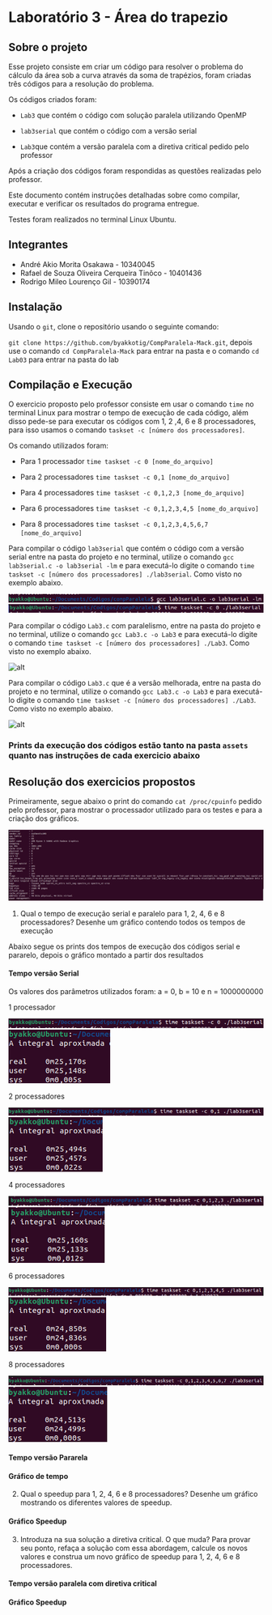 # Laboratório 3 - Área do trapezio

## Sobre o projeto

Esse projeto consiste em criar um código para resolver o problema do cálculo da área sob a curva através da soma de trapézios, foram criadas três códigos para a resolução do problema.

Os códigos criados foram: 

- `Lab3` que contém o código com solução paralela utilizando OpenMP

- `lab3serial` que contém o código com a versão serial 

- `Lab3`que contém a versão paralela com a diretiva critical pedido pelo professor

Após a criação dos códigos foram respondidas as questões realizadas pelo professor.

Este documento contém instruções detalhadas sobre como compilar, executar e verificar os resultados do programa entregue.

Testes foram realizados no terminal Linux Ubuntu.

## Integrantes

- André Akio Morita Osakawa - 10340045
- Rafael de Souza Oliveira Cerqueira Tinôco - 10401436
- Rodrigo Mileo Lourenço Gil - 10390174

## Instalação

Usando o `git`, clone o repositório usando o seguinte comando:

`git clone https://github.com/byakkotig/CompParalela-Mack.git`, depois use o comando `cd CompParalela-Mack` para entrar na pasta e o comando `cd Lab03` para entrar na pasta do lab

## Compilação e Execução

O exercicio proposto pelo professor consiste em usar o comando `time` no terminal Linux para mostrar o tempo de execução de cada código, além disso pede-se para executar os códigos com 1, 2 ,4, 6 e 8 processadores, para isso usamos o comando `taskset -c [número dos processadores]`.

Os comando utilizados foram: 

- Para 1 processador `time taskset -c 0 [nome_do_arquivo]` 

- Para 2 processadores `time taskset -c 0,1 [nome_do_arquivo]`

- Para 4 processadores `time taskset -c 0,1,2,3 [nome_do_arquivo]`

- Para 6 processadores `time taskset -c 0,1,2,3,4,5 [nome_do_arquivo]`

- Para 8 processadores `time taskset -c 0,1,2,3,4,5,6,7 [nome_do_arquivo]`

Para compilar o código `lab3serial` que contém o código com a versão serial entre na pasta do projeto e no terminal, utilize o comando `gcc lab3serial.c -o lab3serial -lm` e para executá-lo digite o comando `time taskset -c [número dos processadores] ./lab3serial`. Como visto no exemplo abaixo.

![alt](/Lab03/assets/compilacao1.png)
![alt](/Lab03/assets/compilacao.png)

Para compilar o código `Lab3.c` com paralelismo, entre na pasta do projeto e no terminal, utilize o comando `gcc Lab3.c -o Lab3` e para executá-lo digite o comando `time taskset -c [número dos processadores] ./Lab3`. Como visto no exemplo abaixo.

![alt](/Lab03/assets/compilacao2.pn)

Para compilar o código `Lab3.c` que é a versão melhorada, entre na pasta do projeto e no terminal, utilize o comando `gcc Lab3.c -o Lab3` e para executá-lo digite o comando `time taskset -c [número dos processadores] ./Lab3`. Como visto no exemplo abaixo.

![alt](/Lab03/assets/compilacao3.pn)

### Prints da execução dos códigos estão tanto na pasta `assets` quanto nas instruções de cada exercicio abaixo

## Resolução dos exercicios propostos

Primeiramente, segue abaixo o print do comando `cat /proc/cpuinfo` pedido pelo professor, para mostrar o processador utilizado para os testes e para a criação dos gráficos.

![alt](/Lab03/assets/processador.png)

1. Qual o tempo de execução serial e paralelo para 1, 2, 4, 6 e 8 processadores? Desenhe um gráfico contendo todos os tempos de execução

Abaixo segue os prints dos tempos de execução dos códigos serial e pararelo, depois o gráfico montado a partir dos resultados

#### Tempo versão Serial

Os valores dos parâmetros utilizados foram: a = 0, b = 10 e n = 1000000000

1 processador

![alt](/Lab03/assets/serial1.png)
![alt](/Lab03/assets/serial1t.png)

2 processadores

![alt](/Lab03/assets/serial2.png)
![alt](/Lab03/assets/serial2t.png)

4 processadores

![alt](/Lab03/assets/serial4.png)
![alt](/Lab03/assets/serial4t.png)

6 processadores

![alt](/Lab03/assets/serial6.png)
![alt](/Lab03/assets/serial6t.png)

8 processadores

![alt](/Lab03/assets/serial8.png)
![alt](/Lab03/assets/serial8t.png)

#### Tempo versão Pararela


#### Gráfico de tempo

2. Qual o speedup para 1, 2, 4, 6 e 8 processadores? Desenhe um gráfico mostrando os diferentes valores de speedup.

#### Gráfico Speedup

3. Introduza na sua solução a diretiva critical. O que muda? Para provar seu ponto, refaça a solução com essa abordagem, calcule os novos valores e construa um novo gráfico de speedup para 1, 2, 4, 6 e 8 processadores.


#### Tempo versão paralela com diretiva critical

#### Gráfico Speedup